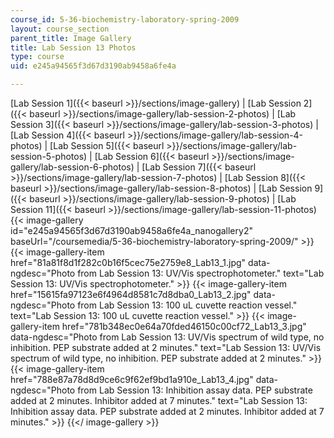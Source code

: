```yaml
---
course_id: 5-36-biochemistry-laboratory-spring-2009
layout: course_section
parent_title: Image Gallery
title: Lab Session 13 Photos
type: course
uid: e245a94565f3d67d3190ab9458a6fe4a

---
```


[Lab Session 1]({{< baseurl >}}/sections/image-gallery) | [Lab Session 2]({{< baseurl >}}/sections/image-gallery/lab-session-2-photos) | [Lab Session 3]({{< baseurl >}}/sections/image-gallery/lab-session-3-photos) | [Lab Session 4]({{< baseurl >}}/sections/image-gallery/lab-session-4-photos) | [Lab Session 5]({{< baseurl >}}/sections/image-gallery/lab-session-5-photos) | [Lab Session 6]({{< baseurl >}}/sections/image-gallery/lab-session-6-photos) | [Lab Session 7]({{< baseurl >}}/sections/image-gallery/lab-session-7-photos) | [Lab Session 8]({{< baseurl >}}/sections/image-gallery/lab-session-8-photos) | [Lab Session 9]({{< baseurl >}}/sections/image-gallery/lab-session-9-photos) | [Lab Session 11]({{< baseurl >}}/sections/image-gallery/lab-session-11-photos)
{{< image-gallery id="e245a94565f3d67d3190ab9458a6fe4a_nanogallery2" baseUrl="/coursemedia/5-36-biochemistry-laboratory-spring-2009/" >}}
{{< image-gallery-item href="81a81f8d1f282c0b16f5cec75e2759e8_Lab13_1.jpg" data-ngdesc="Photo from Lab Session 13: UV/Vis spectrophotometer." text="Lab Session 13: UV/Vis spectrophotometer." >}}
{{< image-gallery-item href="15615fa97123e6f4964d8581c7d8dba0_Lab13_2.jpg" data-ngdesc="Photo from Lab Session 13: 100 uL cuvette reaction vessel." text="Lab Session 13: 100 uL cuvette reaction vessel." >}}
{{< image-gallery-item href="781b348ec0e64a70fded46150c00cf72_Lab13_3.jpg" data-ngdesc="Photo from Lab Session 13: UV/Vis spectrum of wild type, no inhibition. PEP substrate added at 2 minutes." text="Lab Session 13: UV/Vis spectrum of wild type, no inhibition. PEP substrate added at 2 minutes." >}}
{{< image-gallery-item href="788e87a78d8d9ce6c9f62ef9bd1a910e_Lab13_4.jpg" data-ngdesc="Photo from Lab Session 13: Inhibition assay data. PEP substrate added at 2 minutes. Inhibitor added at 7 minutes." text="Lab Session 13: Inhibition assay data. PEP substrate added at 2 minutes. Inhibitor added at 7 minutes." >}}
{{</ image-gallery >}}
